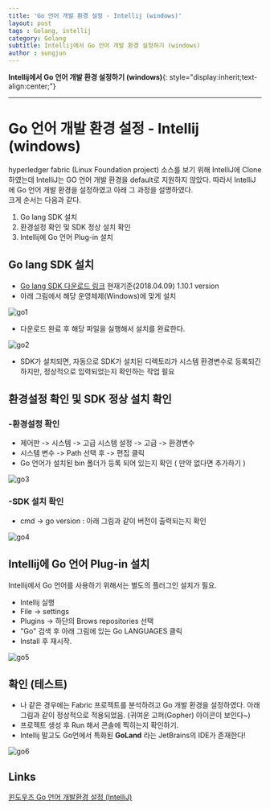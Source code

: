 ```yaml
---
title: 'Go 언어 개발 환경 설정 - Intellij (windows)'  
layout: post  
tags : Golang, intellij
category: Golang
subtitle: Intellij에서 Go 언어 개발 환경 설정하기 (windows)
author : sungjun
---
```


**Intellij에서 Go 언어 개발 환경 설정하기 (windows)**{: style="display:inherit;text-align:center;"}

---

# Go 언어 개발 환경 설정 - Intellij (windows)

hyperledger fabric (Linux Foundation project) 소스를 보기 위해 IntelliJ에 Clone 하였는데 IntelliJ는 GO 언어 개발 환경을 default로 지원하지 않았다. 따라서 IntelliJ에 Go 언어 개발 환경을 설정하였고 아래 그 과정을 설명하였다.   
크게 순서는 다음과 같다.
  1. Go lang SDK 설치
  2. 환경설정 확인 및 SDK 정상 설치 확인
  3. Intellij에 Go 언어 Plug-in 설치

## Go lang SDK 설치
  - [Go lang SDK 다운로드 링크](https://golang.org/dl/) 현재기준(2018.04.09) 1.10.1 version
  - 아래 그림에서 해당 운영체제(Windows)에 맞게 설치

  ![go1](/assets/images/usingimages/intellijGo/go1.PNG)

  - 다운로드 완료 후 해당 파일을 실행해서 설치를 완료한다.

  ![go2](/assets/images/usingimages/intellijGo/go2.PNG)

  - SDK가 설치되면, 자동으로 SDK가 설치된 디렉토리가 시스템 환경변수로 등록되긴 하지만, 정상적으로 입력되었는지 확인하는 작업 필요

## 환경설정 확인 및 SDK 정상 설치 확인

### -환경설정 확인

  - 제어판 -> 시스템 -> 고급 시스템 설정 -> 고급 -> 환경변수
  - 시스템 변수 -> Path 선택 후 -> 편집 클릭
  - Go 언어가 설치된 bin 폴더가 등록 되어 있는지 확인 ( 만약 없다면 추가하기 )

  ![go3](/assets/images/usingimages/intellijGo/go3.PNG)

### -SDK 설치 확인

  - cmd -> go version : 아래 그림과 같이 버전이 출력되는지 확인

  ![go4](/assets/images/usingimages/intellijGo/go4.PNG)

## Intellij에 Go 언어 Plug-in 설치

Intellij에서 Go 언어를 사용하기 위해서는 별도의 플러그인 설치가 필요.

  - Intellij 실행
  - File -> settings
  - Plugins -> 하단의 Brows repositories 선택
  - "Go" 검색 후 아래 그림에 있는 Go LANGUAGES 클릭
  - Install 후 재시작.

  ![go5](/assets/images/usingimages/intellijGo/go5.PNG)

## 확인 (테스트)
 - 나 같은 경우에는 Fabric 프로젝트를 분석하려고 Go 개발 환경을 설정하였다. 아래 그림과 같이 정상적으로 적용되었음. (귀여운 고퍼(Gopher) 아이콘이 보인다~)
 - 프로젝트 생성 후 Run 해서 콘솔에 찍히는지 확인하기.
 - Intellij 말고도 Go언에서 특화된 **GoLand** 라는 JetBrains의 IDE가 존재한다!

 ![go6](/assets/images/usingimages/intellijGo/go6.PNG)

## Links
[윈도우즈 Go 언어 개발환경 설정 (IntelliJ)](http://dog-paw.tistory.com/entry/%EC%9C%88%EB%8F%84%EC%9A%B0%EC%A6%88-Go-%EC%96%B8%EC%96%B4-%EA%B0%9C%EB%B0%9C%ED%99%98%EA%B2%BD-%EC%84%A4%EC%A0%95-IntelliJ)
